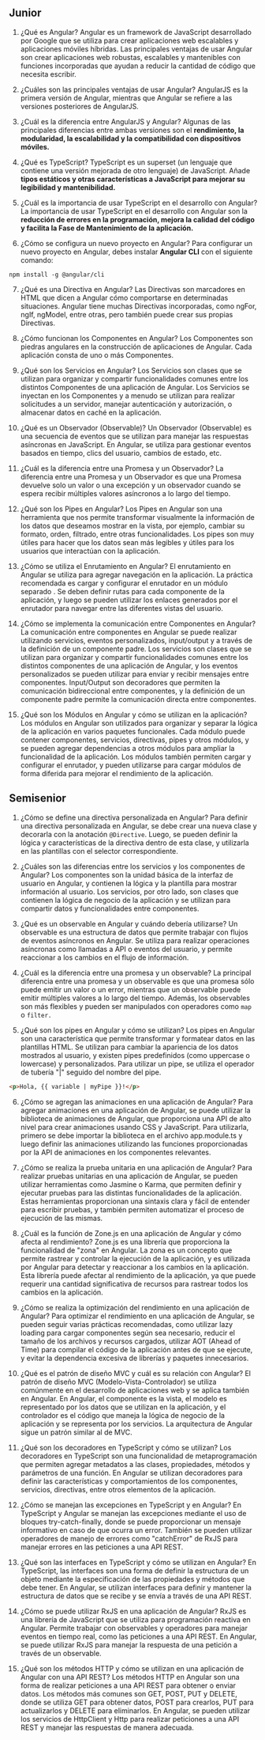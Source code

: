 ## Junior

1. ¿Qué es Angular? 
	Angular es un framework de JavaScript desarrollado por Google que se utiliza para crear aplicaciones web escalables y aplicaciones móviles híbridas. Las principales ventajas de usar Angular son crear aplicaciones web robustas, escalables y mantenibles con funciones incorporadas que ayudan a reducir la cantidad de código que necesita escribir.
   
2. ¿Cuáles son las principales ventajas de usar Angular?
	AngularJS es la primera versión de Angular, mientras que Angular se refiere a las versiones posteriores de AngularJS. 
   
3. ¿Cuál es la diferencia entre AngularJS y Angular?
	Algunas de las principales diferencias entre ambas versiones son el **rendimiento, la modularidad, la escalabilidad y la compatibilidad con dispositivos móviles.**
   
4. ¿Qué es TypeScript?
	TypeScript es un superset (un lenguaje que contiene una versión mejorada de otro lenguaje) de JavaScript. Añade **tipos estáticos y otras características a JavaScript para mejorar su legibilidad y mantenibilidad.**
   
5. ¿Cuál es la importancia de usar TypeScript en el desarrollo con Angular?
	La importancia de usar TypeScript en el desarrollo con Angular son la **reducción de errores en la programación, mejora la calidad del código y facilita la Fase de Mantenimiento de la aplicación.** 
   
6. ¿Cómo se configura un nuevo proyecto en Angular?
	Para configurar un nuevo proyecto en Angular, debes instalar **Angular CLI** con el siguiente comando: 
   
```
npm install -g @angular/cli
```

7. ¿Qué es una Directiva en Angular?
	Las Directivas son marcadores en HTML que dicen a Angular cómo comportarse en determinadas situaciones. Angular tiene muchas Directivas incorporadas, como ngFor, ngIf, ngModel, entre otras, pero también puede crear sus propias Directivas.
   
8. ¿Cómo funcionan los Componentes en Angular?
	Los Componentes son piedras angulares en la construcción de aplicaciones de Angular. Cada aplicación consta de uno o más Componentes.
   
9. ¿Qué son los Servicios en Angular?
	Los Servicios son clases que se utilizan para organizar y compartir funcionalidades comunes entre los distintos Componentes de una aplicación de Angular. Los Servicios se inyectan en los Componentes y a menudo se utilizan para realizar solicitudes a un servidor, manejar autenticación y autorización, o almacenar datos en caché en la aplicación.
   
10. ¿Qué es un Observador (Observable)? 
	Un Observador (Observable) es una secuencia de eventos que se utilizan para manejar las respuestas asíncronas en JavaScript. En Angular, se utiliza para gestionar eventos basados en tiempo, clics del usuario, cambios de estado, etc.

11. ¿Cuál es la diferencia entre una Promesa y un Observador?
	La diferencia entre una Promesa y un Observador es que una Promesa devuelve solo un valor o una excepción y un observador cuando se espera recibir múltiples valores asíncronos a lo largo del tiempo.

12. ¿Qué son los Pipes en Angular?
	Los Pipes en Angular son una herramienta que nos permite transformar visualmente la información de los datos que deseamos mostrar en la vista, por ejemplo, cambiar su formato, orden, filtrado, entre otras funcionalidades. Los pipes son muy útiles para hacer que los datos sean más legibles y útiles para los usuarios que interactúan con la aplicación.

13. ¿Cómo se utiliza el Enrutamiento en Angular?
    El enrutamiento en Angular se utiliza para agregar navegación en la aplicación. La práctica recomendada es cargar y configurar el enrutador en un módulo separado . Se deben definir rutas para cada componente de la aplicación, y luego se pueden utilizar los enlaces generados por el enrutador para navegar entre las diferentes vistas del usuario.

14. ¿Cómo se implementa la comunicación entre Componentes en Angular?
	La comunicación entre componentes en Angular se puede realizar utilizando servicios, eventos personalizados, input/output y a través de la definición de un componente padre. Los servicios son clases que se utilizan para organizar y compartir funcionalidades comunes entre los distintos componentes de una aplicación de Angular, y los eventos personalizados se pueden utilizar para enviar y recibir mensajes entre componentes. Input/Output son decoradores que permiten la comunicación bidireccional entre componentes, y la definición de un componente padre permite la comunicación directa entre componentes.

15. ¿Qué son los Módulos en Angular y cómo se utilizan en la aplicación?
	Los módulos en Angular son utilizados para organizar y separar la lógica de la aplicación en varios paquetes funcionales. Cada módulo puede contener componentes, servicios, directivas, pipes y otros módulos, y se pueden agregar dependencias a otros módulos para ampliar la funcionalidad de la aplicación. Los módulos también permiten cargar y configurar el enrutador, y pueden utilizarse para cargar módulos de forma diferida para mejorar el rendimiento de la aplicación.

## Semisenior

1. ¿Cómo se define una directiva personalizada en Angular?
	Para definir una directiva personalizada en Angular, se debe crear una nueva clase y decorarla con la anotación `@Directive`. Luego, se pueden definir la lógica y características de la directiva dentro de esta clase, y utilizarla en las plantillas con el selector correspondiente.

2. ¿Cuáles son las diferencias entre los servicios y los componentes de Angular?
	Los componentes son la unidad básica de la interfaz de usuario en Angular, y contienen la lógica y la plantilla para mostrar información al usuario. Los servicios, por otro lado, son clases que contienen la lógica de negocio de la aplicación y se utilizan para compartir datos y funcionalidades entre componentes.
   
3. ¿Qué es un observable en Angular y cuándo debería utilizarse?
	Un observable es una estructura de datos que permite trabajar con flujos de eventos asíncronos en Angular. Se utiliza para realizar operaciones asíncronas como llamadas a API o eventos del usuario, y permite reaccionar a los cambios en el flujo de información.
   
4. ¿Cuál es la diferencia entre una promesa y un observable?
	La principal diferencia entre una promesa y un observable es que una promesa sólo puede emitir un valor o un error, mientras que un observable puede emitir múltiples valores a lo largo del tiempo. Además, los observables son más flexibles y pueden ser manipulados con operadores como `map` o `filter.`
   
5. ¿Qué son los pipes en Angular y cómo se utilizan?
	Los pipes en Angular son una característica que permite transformar y formatear datos en las plantillas HTML. Se utilizan para cambiar la apariencia de los datos mostrados al usuario, y existen pipes predefinidos (como uppercase o lowercase) y personalizados. Para utilizar un pipe, se utiliza el operador de tubería "|" seguido del nombre del pipe.

```html
<p>Hola, {{ variable | myPipe }}!</p>
```
   
6. ¿Cómo se agregan las animaciones en una aplicación de Angular?
	Para agregar animaciones en una aplicación de Angular, se puede utilizar la biblioteca de animaciones de Angular, que proporciona una API de alto nivel para crear animaciones usando CSS y JavaScript. Para utilizarla, primero se debe importar la biblioteca en el archivo app.module.ts y luego definir las animaciones utilizando las funciones proporcionadas por la API de animaciones en los componentes relevantes.
   
7. ¿Cómo se realiza la prueba unitaria en una aplicación de Angular?
	Para realizar pruebas unitarias en una aplicación de Angular, se pueden utilizar herramientas como Jasmine o Karma, que permiten definir y ejecutar pruebas para las distintas funcionalidades de la aplicación. Estas herramientas proporcionan una sintaxis clara y fácil de entender para escribir pruebas, y también permiten automatizar el proceso de ejecución de las mismas.
   
8. ¿Cuál es la función de Zone.js en una aplicación de Angular y cómo afecta al rendimiento?
	Zone.js es una librería que proporciona la funcionalidad de "zona" en Angular. La zona es un concepto que permite rastrear y controlar la ejecución de la aplicación, y es utilizada por Angular para detectar y reaccionar a los cambios en la aplicación. Esta librería puede afectar al rendimiento de la aplicación, ya que puede requerir una cantidad significativa de recursos para rastrear todos los cambios en la aplicación.
   
9. ¿Cómo se realiza la optimización del rendimiento en una aplicación de Angular?
	Para optimizar el rendimiento en una aplicación de Angular, se pueden seguir varias prácticas recomendadas, como utilizar lazy loading para cargar componentes según sea necesario, reducir el tamaño de los archivos y recursos cargados, utilizar AOT (Ahead of Time) para compilar el código de la aplicación antes de que se ejecute, y evitar la dependencia excesiva de librerías y paquetes innecesarios.
   
10. ¿Qué es el patrón de diseño MVC y cuál es su relación con Angular?
	El patrón de diseño MVC (Modelo-Vista-Controlador) se utiliza comúnmente en el desarrollo de aplicaciones web y se aplica también en Angular. En Angular, el componente es la vista, el modelo es representado por los datos que se utilizan en la aplicación, y el controlador es el código que maneja la lógica de negocio de la aplicación y se representa por los servicios. La arquitectura de Angular sigue un patrón similar al de MVC.

11. ¿Qué son los decoradores en TypeScript y cómo se utilizan?
    Los decoradores en TypeScript son una funcionalidad de metaprogramación que permiten agregar metadatos a las clases, propiedades, métodos y parámetros de una función. En Angular se utilizan decoradores para definir las características y comportamientos de los componentes, servicios, directivas, entre otros elementos de la aplicación.

12. ¿Cómo se manejan las excepciones en TypeScript y en Angular?
	En TypeScript y Angular se manejan las excepciones mediante el uso de bloques try-catch-finally, donde se puede proporcionar un mensaje informativo en caso de que ocurra un error. También se pueden utilizar operadores de manejo de errores como "catchError" de RxJS para manejar errores en las peticiones a una API REST.

13. ¿Qué son las interfaces en TypeScript y cómo se utilizan en Angular?
    En TypeScript, las interfaces son una forma de definir la estructura de un objeto mediante la especificación de las propiedades y métodos que debe tener. En Angular, se utilizan interfaces para definir y mantener la estructura de datos que se recibe y se envía a través de una API REST.

14. ¿Cómo se puede utilizar RxJS en una aplicación de Angular?
	RxJS es una librería de JavaScript que se utiliza para programación reactiva en Angular. Permite trabajar con observables y operadores para manejar eventos en tiempo real, como las peticiones a una API REST. En Angular, se puede utilizar RxJS para manejar la respuesta de una petición a través de un observable.

15. ¿Qué son los métodos HTTP y cómo se utilizan en una aplicación de Angular con una API REST?
	Los métodos HTTP en Angular son una forma de realizar peticiones a una API REST para obtener o enviar datos. Los métodos más comunes son GET, POST, PUT y DELETE, donde se utiliza GET para obtener datos, POST para crearlos, PUT para actualizarlos y DELETE para eliminarlos. En Angular, se pueden utilizar los servicios de HttpClient y Http para realizar peticiones a una API REST y manejar las respuestas de manera adecuada.